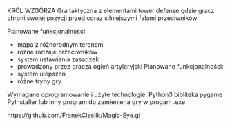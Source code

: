 KRÓL WZGÓRZA
Gra taktyczna z elementami tower defense gdzie gracz chroni swojej pozycji przed coraz silniejszymi falami przeciwników

Planowane funkcjonalności:
  - mapa z różnorodnym terenem
  - różne rodzaje przeciwników
  - system ustawiania zasadzek
  - prowadzony przez gracza ogień artyleryjski
Planowane funkcjonalności:
  - system ulepszeń
  - różne tryby gry

Wymagane oprogramowanie i użyte technologie:
Python3
bibliteka pygame
PyInstaller lub inny program do zamieniena gry w progam .exe

https://github.com/FranekCieslik/Magic-Eye.gi
